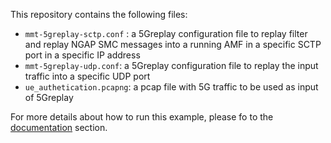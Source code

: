 This repository contains the following files:

- `mmt-5greplay-sctp.conf` : a 5Greplay configuration file to replay filter and replay NGAP SMC messages into a running AMF in a specific SCTP port in a specific IP address
- `mmt-5greplay-udp.conf`: a 5Greplay configuration file to replay the input traffic into a specific UDP port 
- `ue_authetication.pcapng`: a pcap file with 5G traffic to be used as input of 5Greplay

For more details about how to run this example, please fo to the [documentation](../../docs/example1.md) section.
